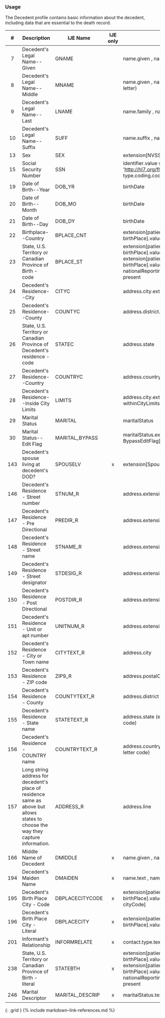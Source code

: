### Usage
The Decedent profile contains basic information about the decedent, including data that are essential to the death record.

| **#** |  **Description**   |  **IJE Name**   | IJE only |  **Field**  |  **Type**  | **Value Set**  |
| :---------: | ------------- | ------------ | :----------: |---------- | -------- | -------- |
| 7 | Decedent's Legal Name--Given  | GNAME| |name.given , name.use = official | string |  | 
| 8 | Decedent's Legal Name--Middle | MNAME| |name.given , name.use = official (first letter) | string |  | 
| 9 | Decedent's Legal Name--Last | LNAME| |name.family , name.use = official | string |  | 
| 10 | Decedent's Legal Name--Suffix | SUFF| |name.suffix , name.use = official | string |  | 
| 13 | Sex | SEX| |extension[NVSS-SexAtDeath]  | codeable | [AdministrativeGenderVS] | 
| 15 | Social Security Number | SSN| |identifier.value where system = 'http://hl7.org/fhir/sid/us-ssn and type.coding.code="SB" | string |  | 
| 19 | Date of Birth--Year | DOB_YR| |birthDate | dateTime | See [PartialDatesAndTimes] | 
| 20 | Date of Birth--Month | DOB_MO| |birthDate | dateTime | See [PartialDatesAndTimes] | 
| 21 | Date of Birth--Day | DOB_DY| |birthDate | dateTime | See [PartialDatesAndTimes] | 
| 22 | Birthplace--Country | BPLACE_CNT| |extension[patient-birthPlace].value[x].country  | string | [BirthplaceCountryVS] | 
| 23 | State, U.S. Territory or Canadian Province of Birth - code | BPLACE_ST| |extension[patient-birthPlace].value[x].state or extension[patient-birthPlace].value[x].state.extension[ nationalReportingJurisdictionId] if present  | string | [JurisdictionsProvincesVS] | 
| 24 | Decedent's Residence--City | CITYC| |address.city.extension[cityCode] | string | see [CityCodes] | 
| 25 | Decedent's Residence--County | COUNTYC| |address.district.extension[countyCode] | string | see [CountyCodes] | 
| 26 | State, U.S. Territory or Canadian Province of Decedent's residence - code | STATEC| |address.state | string | [StatesTerritoriesProvincesVS] | 
| 27 | Decedent's Residence--Country | COUNTRYC| |address.country | string | [ResidenceCountryVS] | 
| 28 | Decedent's Residence--Inside City Limits | LIMITS| |address.city.extension[ withinCityLimits]  | codeable | [YesNoUnknownVS] | 
| 29 | Marital Status | MARITAL| |maritalStatus | codeable |  [MaritalStatusVS] | 
| 30 | Marital Status--Edit Flag | MARITAL_BYPASS| |maritalStatus.extension[ BypassEditFlag]  | codeable | [EditBypass0124VS] | 
| 143 | Decedent's spouse living at decedent's DOD? | SPOUSELV| x|extension[SpounseAlive]  | codeable |  [YesNoUnknownNotApplicableVS] | 
| 146 | Decedent's Residence - Street number | STNUM_R| |address.extension[stnum] | string |  | 
| 147 | Decedent's Residence - Pre Directional | PREDIR_R| |address.extension[predir] | string |  | 
| 148 | Decedent's Residence - Street name | STNAME_R| |address.extension[stname] | string |  | 
| 149 | Decedent's Residence - Street designator | STDESIG_R| |address.extension[stdesig] | string |  | 
| 150 | Decedent's Residence - Post Directional | POSTDIR_R| |address.extension[postdir] | string |  | 
| 151 | Decedent's Residence - Unit or apt number | UNITNUM_R| |address.extension[unitnum] | string |  | 
| 152 | Decedent's Residence - City or Town name | CITYTEXT_R| |address.city | string |  | 
| 153 | Decedent's Residence - ZIP code | ZIP9_R| |address.postalCode | string |  | 
| 154 | Decedent's Residence - County | COUNTYTEXT_R| |address.district | string |  | 
| 155 | Decedent's Residence - State name | STATETEXT_R | |address.state (expanded from 2 letter code) | string |  | 
| 156 | Decedent's Residence - COUNTRY name | COUNTRYTEXT_R| |address.country (expanded from 2 letter code) | string |  | 
| 157 | Long string address for decedent's place of residence same as above but allows states to choose the way they capture information. | ADDRESS_R| |address.line | string |  | 
| 166 | Middle Name of Decedent  | DMIDDLE| x|name.given , name.use = official | string |  | 
| 194 | Decedent's Maiden Name | DMAIDEN| x|name.text , name.use=maiden | string |  | 
| 195 | Decedent's Birth Place City - Code | DBPLACECITYCODE| x|extension[patient-birthPlace].value[x].city.extension[ cityCode] | integer | see [CityCodes] | 
| 196 | Decedent's Birth Place City - Literal | DBPLACECITY| x|extension[patient-birthPlace].value[x].city | string |  | 
| 201 | Informant's Relationship | INFORMRELATE| x|contact.type.text  | string (30 characters) |  | 
| 238 | State, U.S. Territory or Canadian Province of Birth - literal | STATEBTH| x|extension[patient-birthPlace].value[x].state or extension[patient-birthPlace].value[x].state.extension[ nationalReportingJurisdictionId] if present  | string | Expanded from coded value | 
| 246 | Marital Descriptor | MARITAL_DESCRIP| x|maritalStatus.text  | string |  | 
{: .grid }
{% include markdown-link-references.md %}
